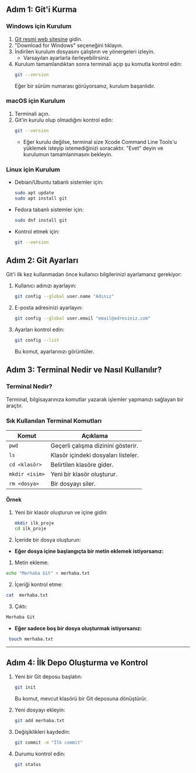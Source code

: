 ## **Adım 1: Git'i Kurma**

### **Windows için Kurulum**
1. [Git resmi web sitesine](https://git-scm.com) gidin.
2. "Download for Windows" seçeneğini tıklayın.
3. İndirilen kurulum dosyasını çalıştırın ve yönergeleri izleyin.
   - Varsayılan ayarlarla ilerleyebilirsiniz.
4. Kurulum tamamlandıktan sonra terminali açıp şu komutla kontrol edin:
   ```bash
   git --version
   ```
   Eğer bir sürüm numarası görüyorsanız, kurulum başarılıdır.


### **macOS için Kurulum**
1. Terminali açın.
2. Git'in kurulu olup olmadığını kontrol edin:
   ```bash
   git --version
   ```
   - Eğer kurulu değilse, terminal size Xcode Command Line Tools'u yüklemek isteyip istemediğinizi soracaktır. "Evet" deyin ve kurulumun tamamlanmasını bekleyin.

### **Linux için Kurulum**
- Debian/Ubuntu tabanlı sistemler için:
  ```bash
  sudo apt update
  sudo apt install git
  ```
- Fedora tabanlı sistemler için:
  ```bash
  sudo dnf install git
  ```
- Kontrol etmek için:
  ```bash
  git --version
  ```

## **Adım 2: Git Ayarları**
Git'i ilk kez kullanmadan önce kullanıcı bilgilerinizi ayarlamanız gerekiyor:

1. Kullanıcı adınızı ayarlayın:
   ```bash
   git config --global user.name "Adınız"
   ```
2. E-posta adresinizi ayarlayın:
   ```bash
   git config --global user.email "email@adresiniz.com"
   ```
3. Ayarları kontrol edin:
   ```bash
   git config --list
   ```
   Bu komut, ayarlarınızı görüntüler.

## **Adım 3: Terminal Nedir ve Nasıl Kullanılır?**
### **Terminal Nedir?**
Terminal, bilgisayarınıza komutlar yazarak işlemler yapmanızı sağlayan bir araçtır. 

### **Sık Kullanılan Terminal Komutları**
| Komut          | Açıklama                                     |
|----------------|----------------------------------------------|
| `pwd`          | Geçerli çalışma dizinini gösterir.           |
| `ls`           | Klasör içindeki dosyaları listeler.          |
| `cd <klasör>`  | Belirtilen klasöre gider.                    |
| `mkdir <isim>` | Yeni bir klasör oluşturur.                   |
| `rm <dosya>`   | Bir dosyayı siler.                           |

#### **Örnek**
1. Yeni bir klasör oluşturun ve içine gidin:
   ```bash
   mkdir ilk_proje
   cd ilk_proje
   ```
2. İçeride bir dosya oluşturun:

  -  **Eğer dosya içine başlangıçta bir metin eklemek istiyorsanız:**
  1. Metin ekleme:
   ```bash
   echo "Merhaba Git" > merhaba.txt
   ```

  2. İçeriği kontrol etme:
   ```bash
   cat  merhaba.txt
   ```
   3. Çıktı:
   ```bash
   Merhaba Git
   ```



   -  **Eğer sadece boş bir dosya oluşturmak istiyorsanız:**

  ```bash
   touch merhaba.txt
```

---

## **Adım 4: İlk Depo Oluşturma ve Kontrol**
1. Yeni bir Git deposu başlatın:
   ```bash
   git init
   ```
   Bu komut, mevcut klasörü bir Git deposuna dönüştürür.

2. Yeni dosyayı ekleyin:
   ```bash
   git add merhaba.txt
   ```

3. Değişiklikleri kaydedin:
   ```bash
   git commit -m "İlk commit"
   ```

4. Durumu kontrol edin:
   ```bash
   git status
   ```